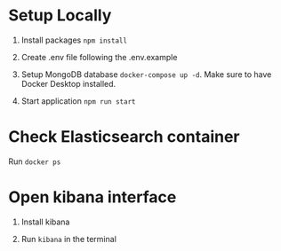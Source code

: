 # Setup Locally

1. Install packages ` npm install `

2. Create .env file following the .env.example

3. Setup MongoDB database ` docker-compose up -d `. Make sure to have Docker Desktop installed.

4. Start application ` npm run start `

# Check Elasticsearch container

Run ` docker ps `

# Open kibana interface

1. Install kibana 

2. Run ` kibana ` in the terminal
